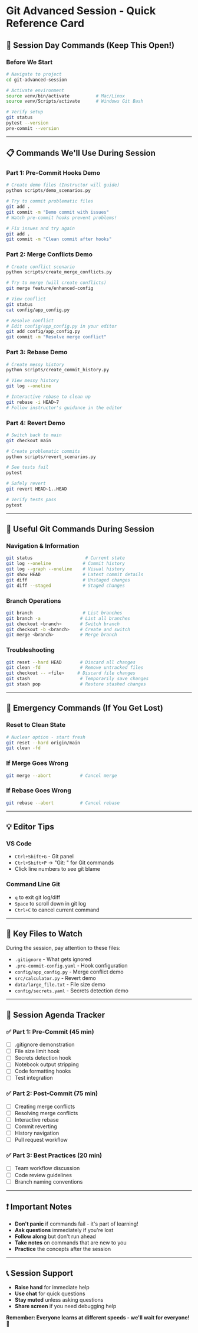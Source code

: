 # Git Advanced Session - Quick Reference Card

## 🚀 Session Day Commands (Keep This Open!)

### Before We Start

```bash
# Navigate to project
cd git-advanced-session

# Activate environment
source venv/bin/activate          # Mac/Linux
source venv/Scripts/activate      # Windows Git Bash

# Verify setup
git status
pytest --version
pre-commit --version
```

---

## 📋 Commands We'll Use During Session

### Part 1: Pre-Commit Hooks Demo

```bash
# Create demo files (Instructor will guide)
python scripts/demo_scenarios.py

# Try to commit problematic files
git add .
git commit -m "Demo commit with issues"
# Watch pre-commit hooks prevent problems!

# Fix issues and try again
git add .
git commit -m "Clean commit after hooks"
```

### Part 2: Merge Conflicts Demo

```bash
# Create conflict scenario
python scripts/create_merge_conflicts.py

# Try to merge (will create conflicts)
git merge feature/enhanced-config

# View conflict
git status
cat config/app_config.py

# Resolve conflict
# Edit config/app_config.py in your editor
git add config/app_config.py
git commit -m "Resolve merge conflict"
```

### Part 3: Rebase Demo

```bash
# Create messy history
python scripts/create_commit_history.py

# View messy history
git log --oneline

# Interactive rebase to clean up
git rebase -i HEAD~7
# Follow instructor's guidance in the editor
```

### Part 4: Revert Demo

```bash
# Switch back to main
git checkout main

# Create problematic commits
python scripts/revert_scenarios.py

# See tests fail
pytest

# Safely revert
git revert HEAD~1..HEAD

# Verify tests pass
pytest
```

---

## 🔧 Useful Git Commands During Session

### Navigation & Information

```bash
git status                    # Current state
git log --oneline            # Commit history
git log --graph --oneline    # Visual history
git show HEAD                # Latest commit details
git diff                     # Unstaged changes
git diff --staged            # Staged changes
```

### Branch Operations

```bash
git branch                   # List branches
git branch -a               # List all branches
git checkout <branch>       # Switch branch
git checkout -b <branch>    # Create and switch
git merge <branch>          # Merge branch
```

### Troubleshooting

```bash
git reset --hard HEAD       # Discard all changes
git clean -fd               # Remove untracked files
git checkout -- <file>     # Discard file changes
git stash                   # Temporarily save changes
git stash pop               # Restore stashed changes
```

---

## 🛑 Emergency Commands (If You Get Lost)

### Reset to Clean State

```bash
# Nuclear option - start fresh
git reset --hard origin/main
git clean -fd
```

### If Merge Goes Wrong

```bash
git merge --abort           # Cancel merge
```

### If Rebase Goes Wrong

```bash
git rebase --abort          # Cancel rebase
```

---

## 💡 Editor Tips

### VS Code

- `Ctrl+Shift+G` - Git panel
- `Ctrl+Shift+P` → "Git: " for Git commands
- Click line numbers to see git blame

### Command Line Git

- `q` to exit git log/diff
- `Space` to scroll down in git log
- `Ctrl+C` to cancel current command

---

## 📁 Key Files to Watch

During the session, pay attention to these files:

- `.gitignore` - What gets ignored
- `.pre-commit-config.yaml` - Hook configuration
- `config/app_config.py` - Merge conflict demo
- `src/calculator.py` - Revert demo
- `data/large_file.txt` - File size demo
- `config/secrets.yaml` - Secrets detection demo

---

## 🎯 Session Agenda Tracker

### ✅ Part 1: Pre-Commit (45 min)

- [ ] .gitignore demonstration
- [ ] File size limit hook
- [ ] Secrets detection hook
- [ ] Notebook output stripping
- [ ] Code formatting hooks
- [ ] Test integration

### ✅ Part 2: Post-Commit (75 min)

- [ ] Creating merge conflicts
- [ ] Resolving merge conflicts
- [ ] Interactive rebase
- [ ] Commit reverting
- [ ] History navigation
- [ ] Pull request workflow

### ✅ Part 3: Best Practices (20 min)

- [ ] Team workflow discussion
- [ ] Code review guidelines
- [ ] Branch naming conventions

---

## ❗ Important Notes

- **Don't panic** if commands fail - it's part of learning!
- **Ask questions** immediately if you're lost
- **Follow along** but don't run ahead
- **Take notes** on commands that are new to you
- **Practice** the concepts after the session

---

## 📞 Session Support

- **Raise hand** for immediate help
- **Use chat** for quick questions
- **Stay muted** unless asking questions
- **Share screen** if you need debugging help

**Remember: Everyone learns at different speeds - we'll wait for everyone!** 🤝

